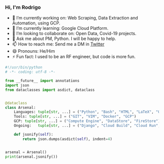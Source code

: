 ### Hi, I'm Rodrigo

- 🔭 I’m currently working on: Web Scraping, Data Extraction and Automation, using GCP.
- 🌱 I’m currently learning: Google Cloud Platform.
- 👯 I’m looking to collaborate on: Open Data, Covid-19 projects.
- 💬 Ask me about PM, Python. I will be happy to help.
- 📫 How to reach me: Send me a DM in [Twitter](https://twitter.com/rotorrest)
- 😄 Pronouns: He/Him
- ⚡ Fun fact: I used to be an RF engineer, but code is more fun.


```python
#!/usr/bin/python
# -*- coding: utf-8 -*-

from __future__ import annotations
import json
from dataclasses import asdict, dataclass


@dataclass
class Arsenal:
    Languages: tuple[str, ...] = ("Python", "Bash", "HTML", "LaTeX", "Octave")
    Tools: tuple[str, ...] = ("GIT", "VIM", "Docker", "GCP")
    GCP: tuple[str, ...] = ("Compute Engine", "DataStore", "FireStore")
    Ongoing:   tuple[str, ...] = ("Django", "Cloud Build", "Cloud Run", "NLP", "Speech-to-Text")

    def jsonify(self):
        return json.dumps(asdict(self), indent=4)


arsenal = Arsenal()
print(arsenal.jsonify())
```
